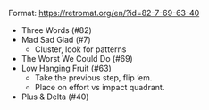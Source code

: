 Format: https://retromat.org/en/?id=82-7-69-63-40

- Three Words (#82)
- Mad Sad Glad (#7)
    - Cluster, look for patterns
- The Worst We Could Do (#69)
- Low Hanging Fruit (#63)
    - Take the previous step, flip ‘em.
    - Place on effort vs impact quadrant.
- Plus & Delta (#40)
